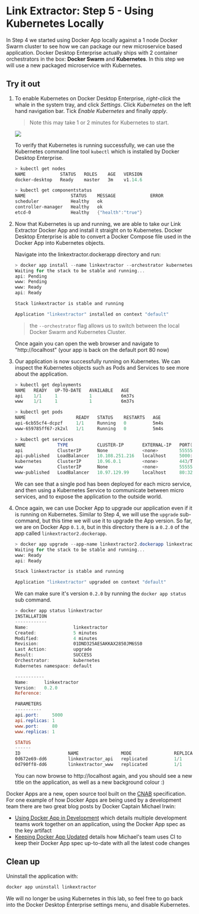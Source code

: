 # Link Extractor: Step 5 - Using Kubernetes Locally

In Step 4 we started using Docker App locally against a 1 node Docker Swarm cluster to see how we can package our new microservice based application. Docker Desktop Enterprise actually ships with 2 container orchestrators in the box: **Docker Swarm** and **Kubernetes**. In this step we will use a new packaged microservice with Kubernetes.

## Try it out

1) To enable Kubernetes on Docker Desktop Enterprise, *right-click* the whale in the system tray, and click *Settings*. Click *Kubernetes* on the left hand navigation bar. Tick *Enable Kubernetes* and finally *apply*.
   
   > Note this may take 1 or 2 minutes for Kubernetes to start.
   
     ![]( ./images/image1.png)
   
   To verify that Kubernetes is running successfully, we can use the Kubernetes command line tool `kubectl` which is installed by Docker Desktop Enterprise.
   
   ```powershell
   > kubectl get nodes
   NAME             STATUS   ROLES    AGE   VERSION
   docker-desktop   Ready    master   3m    v1.14.6
   
   > kubectl get componentstatus
   NAME                 STATUS    MESSAGE             ERROR
   scheduler            Healthy   ok
   controller-manager   Healthy   ok
   etcd-0               Healthy   {"health":"true"}
   ```

2) Now that Kubernetes is up and running, we are able to take our Link Extractor Docker App and install it straight on to Kubernetes. Docker Desktop Enterprise is able to convert a Docker Compose file used in the Docker App into Kubernetes objects.

   Navigate into the linkextractor.dockerapp directory and run:

   ```powershell
   > docker app install --name linkextractor --orchestrator kubernetes .
   Waiting for the stack to be stable and running...
   api: Pending
   www: Pending
   www: Ready
   api: Ready
   
   Stack linkextractor is stable and running
   
   Application "linkextractor" installed on context "default"
   ```
   
   > the `--orchestrator` flag allows us to switch between the local Docker Swarm and Kubernetes Cluster.

   Once again you can open the web browser and navigate to "http://localhost" (your app is back on the default port 80 now)

3) Our application is now successfully running on Kubernetes. We can inspect the
   Kubernetes objects such as Pods and Services to see more about the
   application.

   ```powershell
   > kubectl get deployments
   NAME   READY   UP-TO-DATE   AVAILABLE   AGE
   api    1/1     1            1           6m37s
   www    1/1     1            1           6m37s
   ```

   ```powershell
   > kubectl get pods 
   NAME                   READY   STATUS    RESTARTS   AGE
   api-6cb55cf4-dcpzf     1/1     Running   0          5m4s
   www-659785ff67-zk2xl   1/1     Running   0          5m4s
   ```

   ```powershell
   > kubectl get services
   NAME            TYPE           CLUSTER-IP       EXTERNAL-IP   PORT(S)          AGE
   api             ClusterIP      None             <none>        55555/TCP        5m24s
   api-published   LoadBalancer   10.108.251.216   localhost     5000:30494/TCP   5m24s
   kubernetes      ClusterIP      10.96.0.1        <none>        443/TCP          10m
   www             ClusterIP      None             <none>        55555/TCP        5m24s
   www-published   LoadBalancer   10.97.129.99     localhost     80:32330/TCP     5m24s
   ```

   We can see that a single pod has been deployed for each micro service, and
   then using a Kubernetes Service to communicate between micro services, and to
   expose the application to the outside world.

4) Once again, we can use Docker App to upgrade our application even if it is running on Kubernetes. Similar to Step 4, we will use the `upgrade` sub-command, but this time we will use it to upgrade the App version. So far, we are on Docker App `0.1.0`, but in this directory there is a `0.2.0` of the app called `linkextractor2.dockerapp`.

   ```powershell
   > docker app upgrade --app-name linkextractor2.dockerapp linkextractor
   Waiting for the stack to be stable and running...
   www: Ready
   api: Ready
   
   Stack linkextractor is stable and running
   
   Application "linkextractor" upgraded on context "default"
   ```

   We can make sure it's version `0.2.0` by running the `docker app status` sub
   command.

   ```powershell
   > docker app status linkextractor
   INSTALLATION
   ------------
   Name:                 linkextractor
   Created:              5 minutes
   Modified:             4 minutes
   Revision:             01DND325AESAKKAX2850JM6SS0
   Last Action:          upgrade
   Result:               SUCCESS
   Orchestrator:         kubernetes
   Kubernetes namespace: default
   
   -----------
   Name:      linkextractor
   Version:   0.2.0
   Reference:
   
   PARAMETERS
   ----------
   api.port:     5000
   api.replicas: 1
   www.port:     80
   www.replicas: 1
   
   STATUS
   ------
   ID                  NAME                MODE                REPLICAS            IMAGE                               PORTS
   0d672e69-dd6        linkextractor_api   replicated          1/1                 ollypom/ee-templates-api:step4-v1   *:5000->5000/tcp
   0d790ff8-dd6        linkextractor_www   replicated          1/1                 ollypom/ee-templates-web:step4-v2   *:80->80/tcp
   ```

   You can now browse to http://localhost again, and you should see a new title
   on the application, as well as a new background colour :)

Docker Apps are a new, open source tool built on the [CNAB](https://cnab.io) specification. For one example of how Docker Apps are being used by a development team there are two great blog posts by Docker Captain Michael Irwin:
* [Using Docker App in Development](https://blog.mikesir87.io/2019/03/using-docker-app-in-development/) which details multiple development teams work together on an application, using the Docker App spec as the key artifact
* [Keeping Docker App Updated](https://blog.mikesir87.io/2019/03/keeping-docker-app-updated/) details how Michael's team uses CI to keep their Docker App spec up-to-date with all the latest code changes

## Clean up

Uninstall the application with:

```powershell
docker app uninstall linkextractor
```

We will no longer be using Kubernetes in this lab, so feel free to go back
into the Docker Desktop Enterprise settings menu, and disable Kubernetes.